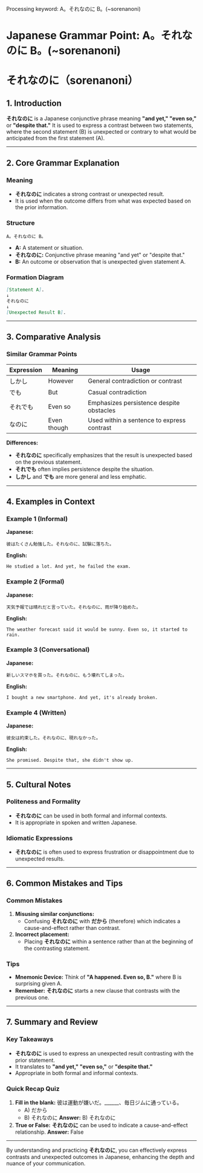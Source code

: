 Processing keyword: A。それなのに B。(~sorenanoni)
# Japanese Grammar Point: A。それなのに B。(~sorenanoni)
# それなのに（sorenanoni）
## 1. Introduction
**それなのに** is a Japanese conjunctive phrase meaning **"and yet," "even so,"** or **"despite that."** It is used to express a contrast between two statements, where the second statement (B) is unexpected or contrary to what would be anticipated from the first statement (A).

---
## 2. Core Grammar Explanation
### Meaning
- **それなのに** indicates a strong contrast or unexpected result.
- It is used when the outcome differs from what was expected based on the prior information.
### Structure
```plaintext
A。それなのに B。
```
- **A:** A statement or situation.
- **それなのに:** Conjunctive phrase meaning "and yet" or "despite that."
- **B:** An outcome or observation that is unexpected given statement A.
### Formation Diagram
```markdown
[Statement A].
↓
それなのに
↓
[Unexpected Result B].
```
---
## 3. Comparative Analysis
### Similar Grammar Points
| Expression      | Meaning               | Usage                                   |
|-----------------|-----------------------|-----------------------------------------|
| しかし          | However               | General contradiction or contrast       |
| でも            | But                   | Casual contradiction                    |
| それでも        | Even so               | Emphasizes persistence despite obstacles|
| なのに          | Even though           | Used within a sentence to express contrast|
**Differences:**
- **それなのに** specifically emphasizes that the result is unexpected based on the previous statement.
- **それでも** often implies persistence despite the situation.
- **しかし** and **でも** are more general and less emphatic.
---
## 4. Examples in Context
### Example 1 (Informal)
**Japanese:**
```plaintext
彼はたくさん勉強した。それなのに、試験に落ちた。
```
**English:**
```plaintext
He studied a lot. And yet, he failed the exam.
```
### Example 2 (Formal)
**Japanese:**
```plaintext
天気予報では晴れだと言っていた。それなのに、雨が降り始めた。
```
**English:**
```plaintext
The weather forecast said it would be sunny. Even so, it started to rain.
```
### Example 3 (Conversational)
**Japanese:**
```plaintext
新しいスマホを買った。それなのに、もう壊れてしまった。
```
**English:**
```plaintext
I bought a new smartphone. And yet, it's already broken.
```
### Example 4 (Written)
**Japanese:**
```plaintext
彼女は約束した。それなのに、現れなかった。
```
**English:**
```plaintext
She promised. Despite that, she didn't show up.
```
---
## 5. Cultural Notes
### Politeness and Formality
- **それなのに** can be used in both formal and informal contexts.
- It is appropriate in spoken and written Japanese.
### Idiomatic Expressions
- **それなのに** is often used to express frustration or disappointment due to unexpected results.
---
## 6. Common Mistakes and Tips
### Common Mistakes
1. **Misusing similar conjunctions:**
   - Confusing **それなのに** with **だから** (therefore) which indicates a cause-and-effect rather than contrast.
2. **Incorrect placement:**
   - Placing **それなのに** within a sentence rather than at the beginning of the contrasting statement.
### Tips
- **Mnemonic Device:** Think of **"A happened. Even so, B."** where B is surprising given A.
- **Remember:** **それなのに** starts a new clause that contrasts with the previous one.
---
## 7. Summary and Review
### Key Takeaways
- **それなのに** is used to express an unexpected result contrasting with the prior statement.
- It translates to **"and yet," "even so,"** or **"despite that."**
- Appropriate in both formal and informal contexts.
### Quick Recap Quiz
1. **Fill in the blank:**
   彼は運動が嫌いだ。______、毎日ジムに通っている。
   - A) だから
   - B) それなのに
   **Answer:** B) それなのに
2. **True or False:**
   **それなのに** can be used to indicate a cause-and-effect relationship.
   **Answer:** False
---
By understanding and practicing **それなのに**, you can effectively express contrasts and unexpected outcomes in Japanese, enhancing the depth and nuance of your communication.
